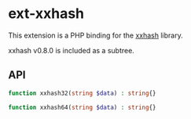 # ext-xxhash
This extension is a PHP binding for the [xxhash](https://github.com/Cyan4973/xxHash) library.

xxhash v0.8.0 is included as a subtree.

## API
```php
function xxhash32(string $data) : string{}

function xxhash64(string $data) : string{}
```
